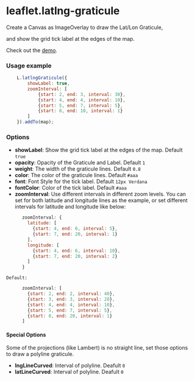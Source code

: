 leaflet.latlng-graticule
===========================

Create a Canvas as ImageOverlay to draw the Lat/Lon Graticule,

and show the grid tick label at the edges of the map.

Check out the [demo](https://cloudybay.github.io/leaflet.latlng-graticule/example/).


### Usage example

```javascript
    L.latlngGraticule({
        showLabel: true,
        zoomInterval: [
            {start: 2, end: 3, interval: 30},
            {start: 4, end: 4, interval: 10},
            {start: 5, end: 7, interval: 5},
            {start: 8, end: 10, interval: 1}
        ]
    }).addTo(map);
```


### Options
- **showLabel**: Show the grid tick label at the edges of the map. Default `true`
- **opacity**: Opacity of the Graticule and Label. Default `1`
- **weight**: The width of the graticule lines. Default `0.8`
- **color**: The color of the graticule lines. Default `#aaa`
- **font**: Font Style for the tick label. Default `12px Verdana`
- **fontColor**: Color of the tick label. Default `#aaa`
- **zoomInterval**: Use different intervals in different zoom levels. You can set for both latitude and longitude lines as the example, or set different intervals for latitude and longitude like below:
```javascript
      zoomInterval: {
        latitude: [
          {start: 4, end: 6, interval: 5},
          {start: 7, end: 20, interval: 1}
        ],
        longitude: [
          {start: 4, end: 6, interval: 10},
          {start: 7, end: 20, interval: 2}
        ]
      }
```
    Default:
```javascript
      zoomInterval: [
        {start: 2, end: 2, interval: 40},
        {start: 3, end: 3, interval: 20},
        {start: 4, end: 4, interval: 10},
        {start: 5, end: 7, interval: 5},
        {start: 8, end: 20, interval: 1}
      ]
```

#### Special Options
Some of the projections (like Lambert) is no straight line, set those options to draw a polyline graticule.
- **lngLineCurved**: Interval of polyline. Deafult `0`
- **latLineCurved**: Interval of polyline. Deafult `0`


